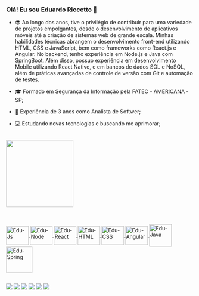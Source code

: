 ### Olá! Eu sou Eduardo Riccetto 👋

- 😎 Ao longo dos anos, tive o privilégio de contribuir para uma variedade de projetos empolgantes, desde o desenvolvimento de aplicativos móveis até a criação de sistemas web de grande escala. Minhas habilidades técnicas abrangem o desenvolvimento front-end utilizando HTML, CSS e JavaScript, bem como frameworks como React.js e Angular. No backend, tenho experiência em Node.js e Java com SpringBoot. Além disso, possuo experiência em desenvolvimento Mobile utilizando React Native, e em bancos de dados SQL e NoSQL, além de práticas avançadas de controle de versão com Git e automação de testes.
  
- 🎓 Formado em Segurança da Informação pela FATEC - AMERICANA - SP;  
- 🌱 Experiência de 3 anos como Analista de Softwer;
- 💻 Estudando novas tecnologias e buscando me aprimorar;

  ##

<div>
  <a href="https://github.com/RiccettoDev">
  <img height="180em" src="https://github-readme-stats.vercel.app/api/top-langs/?username=RiccettoDev&layout=compact&langs_count=7&theme=dracula"/>
</div>

  ##

 <link rel="stylesheet" href="https://cdn.jsdelivr.net/gh/devicons/devicon@v2.14.0/devicon.min.css">
<div style="display: inline_block"><br>
  
  
  <img align="center" alt="Edu-Js" height="50" width="60" src="https://cdn.jsdelivr.net/gh/devicons/devicon/icons/javascript/javascript-original.svg">
  <img align="center" alt="Edu-Node" height="50" width="60" src="https://cdn.jsdelivr.net/gh/devicons/devicon/icons/nodejs/nodejs-original.svg">
  <img align="center" alt="Edu-React" height="50" width="60" src="https://cdn.jsdelivr.net/gh/devicons/devicon/icons/react/react-original.svg">
  <img align="center" alt="Edu-HTML" height="50" width="60" src="https://cdn.jsdelivr.net/gh/devicons/devicon/icons/html5/html5-plain-wordmark.svg">
  <img align="center" alt="Edu-CSS" height="50" width="60" src="https://cdn.jsdelivr.net/gh/devicons/devicon/icons/css3/css3-plain-wordmark.svg">
  <img align="center" alt="Edu-Angular" height="50" width="60" src="https://cdn.jsdelivr.net/gh/devicons/devicon/icons/angularjs/angularjs-plain.svg" />        
  <img align="center" alt="Edu-Java" height="60" width="60" src="https://cdn.jsdelivr.net/gh/devicons/devicon/icons/java/java-original-wordmark.svg">
  <img align="center" alt="Edu-Spring" height="70" width="70" src="https://cdn.jsdelivr.net/gh/devicons/devicon/icons/spring/spring-original-wordmark.svg" />                
</div>

  ##
  
<div>
  <a href="https://www.youtube.com/" target="_blank"><img src="https://img.shields.io/badge/YouTube-FF0000?style=for-the-badge&logo=youtube&logoColor=white" target="_blank"></a>
  <a href="https://instagram.com/" target="_blank"><img src="https://img.shields.io/badge/-Instagram-%23E4405F?style=for-the-badge&logo=instagram&logoColor=white" target="_blank"></a>
 	<a href="https://www.twitch.tv/" target="_blank"><img src="https://img.shields.io/badge/Twitch-9146FF?style=for-the-badge&logo=twitch&logoColor=white" target="_blank"></a>
 <a href="https://discord.gg/" target="_blank"><img src="https://img.shields.io/badge/Discord-7289DA?style=for-the-badge&logo=discord&logoColor=white" target="_blank"></a> 
  <a href = "mailto:eduriccetto23@gmail.com"><img src="https://img.shields.io/badge/-Gmail-%23333?style=for-the-badge&logo=gmail&logoColor=white" target="_blank"></a>
  <a href="https://www.linkedin.com/in/eduardo-peixoto-riccetto-094a53a2/" target="_blank"><img src="https://img.shields.io/badge/-LinkedIn-%230077B5?style=for-the-badge&logo=linkedin&logoColor=white" target="_blank"></a> 
</div>  
